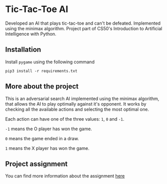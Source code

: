 # Tic-Tac-Toe AI
Developed an AI that plays tic-tac-toe and can't be defeated. Implemented using the minimax algorithm. Project part of CS50's Introduction to Artificial Intelligence with Python.

## Installation

Install `pygame` using the following command 
```
pip3 install -r requirements.txt
```

## More about the project

This is an adversarial search AI implemented using the minimax algorithm, that allows the AI to play optimally against it's opponent. It works by checking all the available actions and selecting the most optimal one. 

Each action can have one of the three values: `1`, `0` and `-1`.

`-1` means the O player has won the game.

`0` means the game ended in a draw.

`1` means the X player has won the game.

## Project assignment

You can find more information about the assignment [here](https://cs50.harvard.edu/ai/2020/projects/0/tictactoe/)

